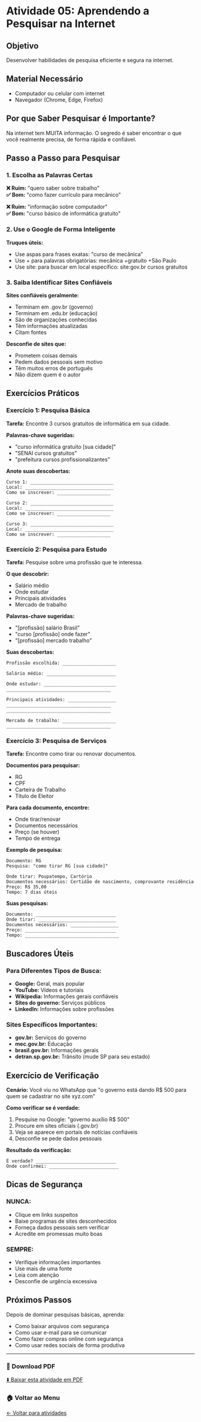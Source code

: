 # Atividade 05: Aprendendo a Pesquisar na Internet

## Objetivo
Desenvolver habilidades de pesquisa eficiente e segura na internet.

## Material Necessário
- Computador ou celular com internet
- Navegador (Chrome, Edge, Firefox)

## Por que Saber Pesquisar é Importante?

Na internet tem MUITA informação. O segredo é saber encontrar o que você realmente precisa, de forma rápida e confiável.

## Passo a Passo para Pesquisar

### 1. Escolha as Palavras Certas

**❌ Ruim:** "quero saber sobre trabalho"  
**✅ Bom:** "como fazer currículo para mecânico"

**❌ Ruim:** "informação sobre computador"  
**✅ Bom:** "curso básico de informática gratuito"

### 2. Use o Google de Forma Inteligente

**Truques úteis:**
- Use aspas para frases exatas: "curso de mecânica"
- Use + para palavras obrigatórias: mecânica +gratuito +São Paulo
- Use site: para buscar em local específico: site:gov.br cursos gratuitos

### 3. Saiba Identificar Sites Confiáveis

**Sites confiáveis geralmente:**
- Terminam em .gov.br (governo)
- Terminam em .edu.br (educação)
- São de organizações conhecidas
- Têm informações atualizadas
- Citam fontes

**Desconfie de sites que:**
- Prometem coisas demais
- Pedem dados pessoais sem motivo
- Têm muitos erros de português
- Não dizem quem é o autor

## Exercícios Práticos

### Exercício 1: Pesquisa Básica
**Tarefa:** Encontre 3 cursos gratuitos de informática em sua cidade.

**Palavras-chave sugeridas:**
- "curso informática gratuito [sua cidade]"
- "SENAI cursos gratuitos"
- "prefeitura cursos profissionalizantes"

**Anote suas descobertas:**
```
Curso 1: _______________________________
Local: _________________________________
Como se inscrever: ____________________

Curso 2: _______________________________
Local: _________________________________
Como se inscrever: ____________________

Curso 3: _______________________________
Local: _________________________________
Como se inscrever: ____________________
```

### Exercício 2: Pesquisa para Estudo
**Tarefa:** Pesquise sobre uma profissão que te interessa.

**O que descobrir:**
- Salário médio
- Onde estudar
- Principais atividades
- Mercado de trabalho

**Palavras-chave sugeridas:**
- "[profissão] salário Brasil"
- "curso [profissão] onde fazer"
- "[profissão] mercado trabalho"

**Suas descobertas:**
```
Profissão escolhida: ____________________

Salário médio: __________________________

Onde estudar: ___________________________
_______________________________________

Principais atividades: __________________
_______________________________________
_______________________________________

Mercado de trabalho: ____________________
_______________________________________
```

### Exercício 3: Pesquisa de Serviços
**Tarefa:** Encontre como tirar ou renovar documentos.

**Documentos para pesquisar:**
- RG
- CPF
- Carteira de Trabalho
- Título de Eleitor

**Para cada documento, encontre:**
- Onde tirar/renovar
- Documentos necessários
- Preço (se houver)
- Tempo de entrega

**Exemplo de pesquisa:**
```
Documento: RG
Pesquisa: "como tirar RG [sua cidade]"

Onde tirar: Poupatempo, Cartório
Documentos necessários: Certidão de nascimento, comprovante residência
Preço: R$ 35,00
Tempo: 7 dias úteis
```

**Suas pesquisas:**
```
Documento: ______________________________
Onde tirar: _____________________________
Documentos necessários: __________________
Preço: __________________________________
Tempo: ___________________________________
```

## Buscadores Úteis

### Para Diferentes Tipos de Busca:
- **Google:** Geral, mais popular
- **YouTube:** Vídeos e tutoriais
- **Wikipedia:** Informações gerais confiáveis
- **Sites do governo:** Serviços públicos
- **LinkedIn:** Informações sobre profissões

### Sites Específicos Importantes:
- **gov.br:** Serviços do governo
- **mec.gov.br:** Educação
- **brasil.gov.br:** Informações gerais
- **detran.sp.gov.br:** Trânsito (mude SP para seu estado)

## Exercício de Verificação

**Cenário:** Você viu no WhatsApp que "o governo está dando R$ 500 para quem se cadastrar no site xyz.com"

**Como verificar se é verdade:**
1. Pesquise no Google: "governo auxílio R$ 500"
2. Procure em sites oficiais (.gov.br)
3. Veja se aparece em portais de notícias confiáveis
4. Desconfie se pede dados pessoais

**Resultado da verificação:**
```
É verdade? ______________________________
Onde confirmei: __________________________
```

## Dicas de Segurança

### NUNCA:
- Clique em links suspeitos
- Baixe programas de sites desconhecidos
- Forneça dados pessoais sem verificar
- Acredite em promessas muito boas

### SEMPRE:
- Verifique informações importantes
- Use mais de uma fonte
- Leia com atenção
- Desconfie de urgência excessiva

## Próximos Passos

Depois de dominar pesquisas básicas, aprenda:
- Como baixar arquivos com segurança
- Como usar e-mail para se comunicar
- Como fazer compras online com segurança
- Como usar redes sociais de forma produtiva

---

### 📁 Download PDF
[⬇️ Baixar esta atividade em PDF](./atividade05_pesquisa_internet.pdf)

### 🏠 Voltar ao Menu
[← Voltar para atividades](../README.md)
